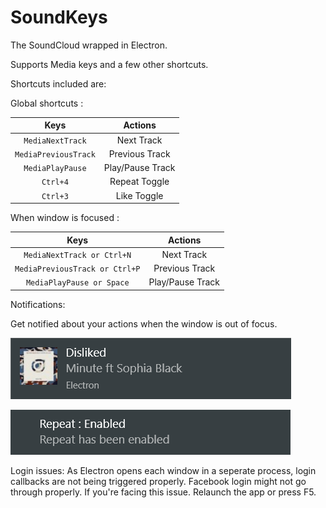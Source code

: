 # SoundKeys

The SoundCloud wrapped in Electron.

Supports Media keys and a few other shortcuts.

Shortcuts included are:

Global shortcuts :

| Keys                           | Actions          |
|:------------------------------:|:----------------:|
| `MediaNextTrack`               | Next Track       |
| `MediaPreviousTrack`           | Previous Track   |
| `MediaPlayPause`               | Play/Pause Track |
| `Ctrl+4`                       | Repeat Toggle    | 
| `Ctrl+3`                       | Like Toggle      |

When window is focused :
 
| Keys                           | Actions          |
|:------------------------------:|:----------------:|
| `MediaNextTrack or Ctrl+N`     | Next Track       |
| `MediaPreviousTrack or Ctrl+P` | Previous Track   |
| `MediaPlayPause or Space`      | Play/Pause Track |

Notifications: 

Get notified about your actions when the window is out of focus.

![Alt text](/Screenshots/likeClicked.png)

![Alt text](/Screenshots/repeatClicked.png)


Login issues:
As Electron opens each window in a seperate process, login callbacks are not being triggered properly.
Facebook login might not go through properly. If you're facing this issue. Relaunch the app or press F5.